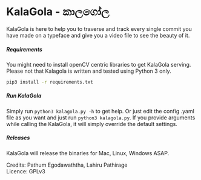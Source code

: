 # KalaGola - කාලගෝල

KalaGola is here to help you to traverse and track every single commit you have 
made on a typeface and give you a video file to see the beauty of it.

##### Requirements
You might need to install openCV centric libraries to get KalaGola serving. 
Please not that Kalagola is written and tested using Python 3 only.

```bash
pip3 install -r requirements.txt
```

##### Run KalaGola
Simply run `python3 kalagola.py -h` to get help. Or just edit the config
.yaml file as you want and just run `python3 kalagola.py`. If you provide 
arguments while calling the KalaGola, it will simply override the default 
settings.

##### Releases
KalaGola will release the binaries for Mac, Linux, Windows ASAP.


Credits: Pathum Egodawaththa, Lahiru Pathirage<br>
Licence: GPLv3